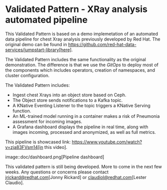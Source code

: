# Validated Pattern - XRay analysis automated pipeline

This Validated Pattern is based on a demo implemetation of an automated data pipeline for chest Xray
analysis previously developed by Red Hat.  The original demo can be found in https://github.com/red-hat-data-services/jumpstart-library[here].

The Validated Pattern includes the same functionality as the original demonstration.  The difference is
that we use the *GitOps* to deploy most of the components which includes operators, creation of namespaces,
and cluster configuration.

The Validated Pattern includes:

* Ingest chest Xrays into an object store based on Ceph.
* The Object store sends notifications to a Kafka topic.
* A KNative Eventing Listener to the topic triggers a KNative Serving function.
* An ML-trained model running in a container makes a risk of Pneumonia assessment for incoming images.
* A Grafana dashboard displays the pipeline in real time, along with images incoming, processed and anonymized, as well as full metrics.

This pipeline is showcased link: https://www.youtube.com/watch?v=zja83FVsm14[in this video].

image::doc/dashboard.png[Pipeline dashboard]

This validated pattern is still being developed.  More to come in the next few weeks. Any questions or concerns
please contact jrickard@redhat.com[Jonny Rickard] or claudiol@redhat.com[Lester Claudio].
